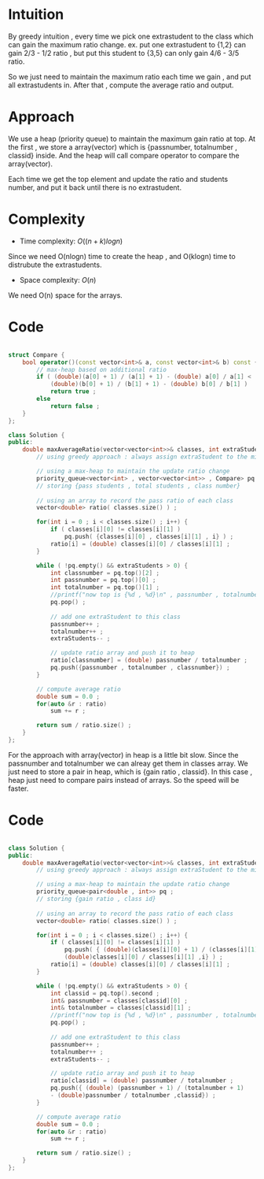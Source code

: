 # Intuition
<!-- Describe your first thoughts on how to solve this problem. -->
By greedy intuition , every time we pick one extrastudent to the class which can gain the maximum ratio change.
ex. put one extrastudent to {1,2} can gain 2/3 - 1/2 ratio , but put this student to {3,5} can only gain 4/6 - 3/5 ratio.

So we just need to maintain the maximum ratio each time we gain , and put all extrastudents in. After that , compute the average ratio and output.

# Approach
<!-- Describe your approach to solving the problem. -->
We use a heap (priority queue) to maintain the maximum gain ratio at top. At the first , we store a array(vector) which is {passnumber, totalnumber , classid} inside. And the heap will call compare operator to compare the array(vector).

Each time we get the top element and update the ratio and students number, and put it back until there is no extrastudent.

# Complexity
- Time complexity: $O((n+k)logn)$
<!-- Add your time complexity here, e.g. $$O(n)$$ -->
Since we need O(nlogn) time to create the heap , and O(klogn) time to distrubute the extrastudents.

- Space complexity: $O(n)$
<!-- Add your space complexity here, e.g. $$O(n)$$ -->
We need O(n) space for the arrays.

# Code
```cpp []

struct Compare {
    bool operator()(const vector<int>& a, const vector<int>& b) const {
        // max-heap based on additional ratio 
        if ( (double)(a[0] + 1) / (a[1] + 1) - (double) a[0] / a[1] < 
            (double)(b[0] + 1) / (b[1] + 1) - (double) b[0] / b[1] ) 
            return true ;
        else 
            return false ;
    }
};

class Solution {
public:
    double maxAverageRatio(vector<vector<int>>& classes, int extraStudents) {
        // using greedy approach : always assign extraStudent to the minimum ratio 

        // using a max-heap to maintain the update ratio change 
        priority_queue<vector<int> , vector<vector<int>> , Compare> pq ;
        // storing {pass students , total students , class number}
        
        // using an array to record the pass ratio of each class 
        vector<double> ratio( classes.size() ) ;

        for(int i = 0 ; i < classes.size() ; i++) {
            if ( classes[i][0] != classes[i][1] )
                pq.push( {classes[i][0] , classes[i][1] , i} ) ;
            ratio[i] = (double) classes[i][0] / classes[i][1] ;
        }

        while ( !pq.empty() && extraStudents > 0) {
            int classnumber = pq.top()[2] ;
            int passnumber = pq.top()[0] ;
            int totalnumber = pq.top()[1] ;
            //printf("now top is {%d , %d}\n" , passnumber , totalnumber) ;
            pq.pop() ;
            
            // add one extraStudent to this class 
            passnumber++ ;
            totalnumber++ ;
            extraStudents-- ;

            // update ratio array and push it to heap 
            ratio[classnumber] = (double) passnumber / totalnumber ;
            pq.push({passnumber , totalnumber , classnumber}) ;
        }

        // compute average ratio 
        double sum = 0.0 ;
        for(auto &r : ratio)
            sum += r ;

        return sum / ratio.size() ;
    }
};

```

For the approach with array(vector) in heap is a little bit slow. Since the passnumber and totalnumber we can alreay get them in classes array. We just need to store a pair in heap, which is {gain ratio , classid}. In this case , heap just need to compare pairs instead of arrays. So the speed will be faster.

# Code
```cpp []

class Solution {
public:
    double maxAverageRatio(vector<vector<int>>& classes, int extraStudents) {
        // using greedy approach : always assign extraStudent to the minimum ratio 

        // using a max-heap to maintain the update ratio change 
        priority_queue<pair<double , int>> pq ;
        // storing {gain ratio , class id}
        
        // using an array to record the pass ratio of each class 
        vector<double> ratio( classes.size() ) ;

        for(int i = 0 ; i < classes.size() ; i++) {
            if ( classes[i][0] != classes[i][1] )
                pq.push( { (double)(classes[i][0] + 1) / (classes[i][1] + 1) -
                (double)classes[i][0] / classes[i][1] ,i} ) ;
            ratio[i] = (double) classes[i][0] / classes[i][1] ;
        }

        while ( !pq.empty() && extraStudents > 0) {
            int classid = pq.top().second ;
            int& passnumber = classes[classid][0] ;
            int& totalnumber = classes[classid][1] ;
            //printf("now top is {%d , %d}\n" , passnumber , totalnumber) ;
            pq.pop() ;
            
            // add one extraStudent to this class 
            passnumber++ ;
            totalnumber++ ;
            extraStudents-- ;

            // update ratio array and push it to heap 
            ratio[classid] = (double) passnumber / totalnumber ;
            pq.push({ (double) (passnumber + 1) / (totalnumber + 1) 
            - (double)passnumber / totalnumber ,classid}) ;
        }

        // compute average ratio 
        double sum = 0.0 ;
        for(auto &r : ratio)
            sum += r ;

        return sum / ratio.size() ;
    }
};

```
